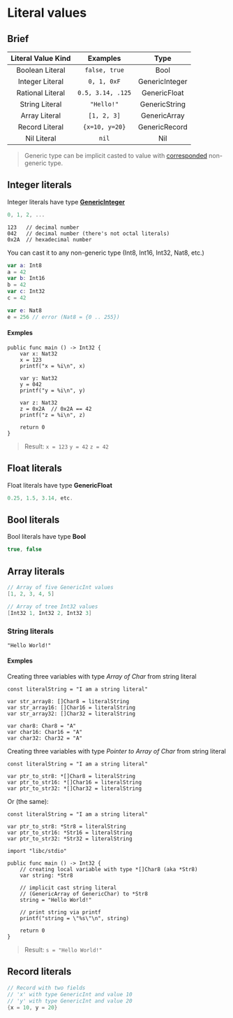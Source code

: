 # Literal values

## Brief


| Literal Value Kind | Examples | Type |
| :----------: | :------: | :--: |
| Boolean Literal | `false, true` | Bool |
| Integer Literal | `0, 1, 0xF` | GenericInteger |
| Rational Literal | `0.5, 3.14, .125` | GenericFloat |
| String Literal | `"Hello!"` | GenericString |
| Array Literal | `[1, 2, 3]` | GenericArray |
| Record Literal | `{x=10, y=20}` | GenericRecord |
| Nil Literal | `nil` | Nil |

> Generic type can be implicit casted to value with [corresponded](./cast.md#Implicit-type-casting) non-generic type. 



## Integer literals
Integer literals have type [**GenericInteger**](./types.md#)
```swift
0, 1, 2, ...
```

```zig
123   // decimal number
042   // decimal number (there's not octal literals)
0x2A  // hexadecimal number
```

You can cast it to any non-generic type (Int8, Int16, Int32, Nat8, etc.)

```swift
var a: Int8
a = 42
var b: Int16
b = 42
var c: Int32
c = 42

var e: Nat8
e = 256 // error (Nat8 = {0 .. 255})
```

#### Exmples

```zig
public func main () -> Int32 {
	var x: Nat32
	x = 123
	printf("x = %i\n", x)

	var y: Nat32
	y = 042
	printf("y = %i\n", y)

	var z: Nat32
	z = 0x2A  // 0x2A == 42
	printf("z = %i\n", z)

	return 0
}
```

> Result:
`x = 123`
`y = 42`
`z = 42`



## Float literals
Float literals have type **GenericFloat**
```swift
0.25, 1.5, 3.14, etc.
```


## Bool literals
Bool literals have type **Bool**
```swift
true, false
```


## Array literals
```swift
// Array of five GenericInt values
[1, 2, 3, 4, 5]

// Array of tree Int32 values
[Int32 1, Int32 2, Int32 3]
```


### String literals

```zig
"Hello World!"
```


#### Exmples

Creating three variables with type *Array of Char* from string literal

```zig
const literalString = "I am a string literal"

var str_array8: []Char8 = literalString
var str_array16: []Char16 = literalString
var str_array32: []Char32 = literalString

var char8: Char8 = "A"
var char16: Char16 = "A"
var char32: Char32 = "A"
```

Creating three variables with type *Pointer to Array of Char* from string literal

```zig
const literalString = "I am a string literal"

var ptr_to_str8: *[]Char8 = literalString
var ptr_to_str16: *[]Char16 = literalString
var ptr_to_str32: *[]Char32 = literalString
```

Or (the same):

```zig
const literalString = "I am a string literal"

var ptr_to_str8: *Str8 = literalString
var ptr_to_str16: *Str16 = literalString
var ptr_to_str32: *Str32 = literalString
```

```zig
import "libc/stdio"

public func main () -> Int32 {
	// creating local variable with type *[]Char8 (aka *Str8)
	var string: *Str8

	// implicit cast string literal
	// (GenericArray of GenericChar) to *Str8
	string = "Hello World!"

	// print string via printf
	printf("string = \"%s\"\n", string)

	return 0
}

```
> Result: `s = "Hello World!"`



## Record literals
```swift
// Record with two fields
// 'x' with type GenericInt and value 10
// 'y' with type GenericInt and value 20
{x = 10, y = 20}
```

